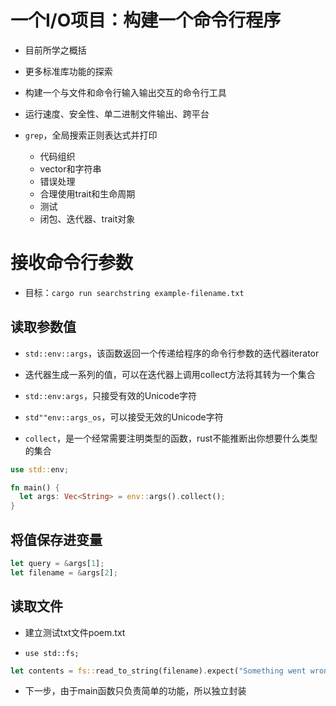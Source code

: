 # 一个I/O项目：构建一个命令行程序

- 目前所学之概括
- 更多标准库功能的探索

- 构建一个与文件和命令行输入输出交互的命令行工具

- 运行速度、安全性、单二进制文件输出、跨平台

- `grep`，全局搜索正则表达式并打印
  - 代码组织
  - vector和字符串
  - 错误处理
  - 合理使用trait和生命周期
  - 测试
  - 闭包、迭代器、trait对象


# 接收命令行参数

- 目标：`cargo run searchstring example-filename.txt`

## 读取参数值

- `std::env::args`，该函数返回一个传递给程序的命令行参数的迭代器iterator
- 迭代器生成一系列的值，可以在迭代器上调用collect方法将其转为一个集合

- `std::env:args`，只接受有效的Unicode字符
- `std""env::args_os`，可以接受无效的Unicode字符

- `collect`，是一个经常需要注明类型的函数，rust不能推断出你想要什么类型的集合

```rs
use std::env;

fn main() {
  let args: Vec<String> = env::args().collect();
}
```

## 将值保存进变量

```rs
let query = &args[1];
let filename = &args[2];
```

## 读取文件

- 建立测试txt文件poem.txt

- `use std::fs;`

```rs
let contents = fs::read_to_string(filename).expect("Something went wrong reading the file");
```

- 下一步，由于main函数只负责简单的功能，所以独立封装

